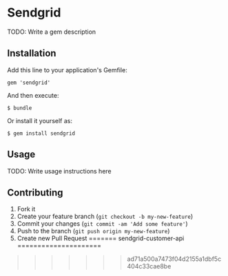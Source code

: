 # Sendgrid

TODO: Write a gem description

## Installation

Add this line to your application's Gemfile:

    gem 'sendgrid'

And then execute:

    $ bundle

Or install it yourself as:

    $ gem install sendgrid

## Usage

TODO: Write usage instructions here

## Contributing

1. Fork it
2. Create your feature branch (`git checkout -b my-new-feature`)
3. Commit your changes (`git commit -am 'Add some feature'`)
4. Push to the branch (`git push origin my-new-feature`)
5. Create new Pull Request
=======
sendgrid-customer-api
=====================
>>>>>>> ad71a500a7473f04d2155a1dbf5c404c33cae8be
